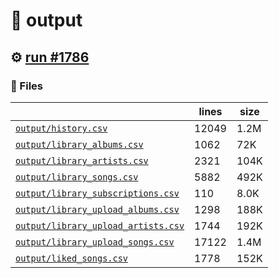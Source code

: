 # 📝  output 

## ⚙️ [run #1786](https://github.com/jwenerd/ytm-dl/actions/runs/10046456522)

### 📁 Files

|                                                                         |lines|size|
|-------------------------------------------------------------------------|-----|----|
|[`output/history.csv` ](output/history.csv)                              |12049|1.2M|
|[`output/library_albums.csv` ](output/library_albums.csv)                |1062 |72K |
|[`output/library_artists.csv` ](output/library_artists.csv)              |2321 |104K|
|[`output/library_songs.csv` ](output/library_songs.csv)                  |5882 |492K|
|[`output/library_subscriptions.csv` ](output/library_subscriptions.csv)  |110  |8.0K|
|[`output/library_upload_albums.csv` ](output/library_upload_albums.csv)  |1298 |188K|
|[`output/library_upload_artists.csv` ](output/library_upload_artists.csv)|1744 |192K|
|[`output/library_upload_songs.csv` ](output/library_upload_songs.csv)    |17122|1.4M|
|[`output/liked_songs.csv` ](output/liked_songs.csv)                      |1778 |152K|